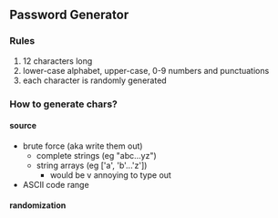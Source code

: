 ## Password Generator

### Rules
1. 12 characters long
2. lower-case alphabet, upper-case, 0-9 numbers and punctuations
3. each character is randomly generated

### How to generate chars?

#### source
- brute force (aka write them out)
  - complete strings (eg "abc...yz")
  - string arrays (eg ['a', 'b'...'z'])
    - would be v annoying to type out
- ASCII code range

#### randomization

